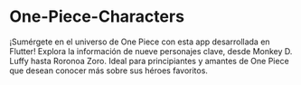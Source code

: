 # One-Piece-Characters
¡Sumérgete en el universo de One Piece con esta app desarrollada en Flutter! Explora la información de nueve personajes clave, desde Monkey D. Luffy hasta Roronoa Zoro. Ideal para principiantes y amantes de One Piece que desean conocer más sobre sus héroes favoritos.
